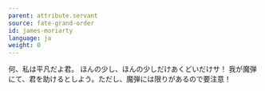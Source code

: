 ```yaml
---
parent: attribute.servant
source: fate-grand-order
id: james-moriarty
language: ja
weight: 0
---
```


何、私は平凡だよ君。
ほんの少し、ほんの少しだけあくどいだけサ！
我が魔弾にて、君を助けるとしよう。ただし、魔弾には限りがあるので要注意！
